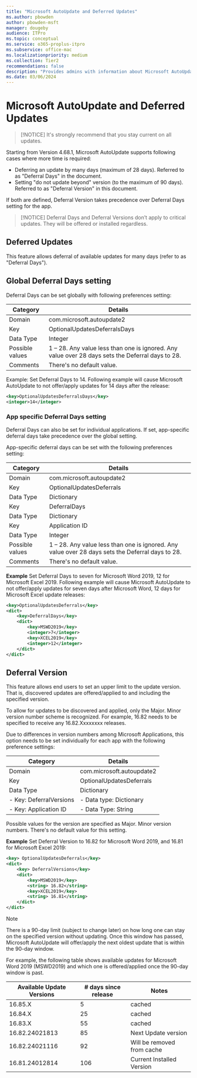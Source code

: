 ```yaml
---
title: "Microsoft AutoUpdate and Deferred Updates"
ms.author: pbowden
author: pbowden-msft
manager: dougeby
audience: ITPro
ms.topic: conceptual
ms.service: o365-proplus-itpro
ms.subservice: office-mac
ms.localizationpriority: medium
ms.collection: Tier2
recommendations: false
description: "Provides admins with information about Microsoft AutoUpdate's deferred updates feature, including how to set deferral days and versions for individual applications."
ms.date: 03/06/2024
---
```


# Microsoft AutoUpdate and Deferred Updates

> [!NOTICE]
> It's strongly recommend that you stay current on all updates.

Starting from Version 4.68.1, Microsoft AutoUpdate supports following cases where more time is required:
- Deferring an update by many days (maximum of 28 days). Referred to as "Deferral Days" in the document.
- Setting "do not update beyond" version (to the maximum of 90 days). Referred to as "Deferral Version" in this document.

If both are defined, Deferral Version takes precedence over Deferral Days setting for the app.

> [!NOTICE]
> Deferral Days and Deferral Versions don’t apply to critical updates. They will be offered or installed regardless.

## Deferred Updates

This feature allows deferral of available updates for many days (refer to as "Deferral Days").

## Global Deferral Days setting

Deferral Days can be set globally with following preferences setting:

| Category | Details |
| -------- | ------- |
| Domain   | com.microsoft.autoupdate2 |
| Key      | OptionalUpdatesDeferralsDays |
| Data Type| Integer |
| Possible values | 1 – 28. Any value less than one is ignored. Any value over 28 days sets the Deferral days to 28. |
| Comments | There's no default value. |

Example: Set Deferral Days to 14. Following example will cause Microsoft AutoUpdate to not offer/apply updates for 14 days after the release:

```xml
<key>OptionalUpdatesDeferralsDays</key>
<integer>14</integer>
```

### App specific Deferral Days setting

Deferral Days can also be set for individual applications. If set, app-specific deferral days take precedence over the global setting.

App-specific deferral days can be set with the following preferences setting:

| Category  | Details               |
|-----------|-----------------------|
| Domain    | com.microsoft.autoupdate2 |
| Key       | OptionalUpdatesDeferrals |
| Data Type | Dictionary            |
| Key       | DeferralDays          |
| Data Type | Dictionary            |
| Key       | Application ID        |
| Data Type | Integer               |
| Possible values | 1 – 28. Any value less than one is ignored. Any value over 28 days sets the Deferral days to 28. |
| Comments        | There's no default value.                                                                          |

**Example** 
Set Deferral Days to seven for Microsoft Word 2019, 12 for Microsoft Excel 2019. Following example will cause Microsoft AutoUpdate to not offer/apply updates for seven days after Microsoft Word, 12 days for Microsoft Excel update releases:

```xml
<key>OptionalUpdatesDeferrals</key>
<dict>
    <key>DeferralDays</key>
    <dict>
        <key>MSWD2019</key>
        <integer>7</integer>
        <key>XCEL2019</key>
        <integer>12</integer>
    </dict>
</dict>
```

## Deferral Version

This feature allows end users to set an upper limit to the update version. That is, discovered updates are offered/applied to and including the specified version.

To allow for updates to be discovered and applied, only the Major. Minor version number scheme is recognized. For example, 16.82 needs to be specified to receive any 16.82.Xxxxxxxx releases.

Due to differences in version numbers among Microsoft Applications, this option needs to be set individually for each app with the following preference settings:

| Category | Details |
| -------- | ------- |
| Domain   | com.microsoft.autoupdate2 |
| Key      | OptionalUpdatesDeferrals |
| Data Type| Dictionary |
| - Key: DeferralVersions | - Data type: Dictionary |
| - Key: Application ID   | - Data Type: String |

Possible values for the version are specified as Major. Minor version numbers. There's no default value for this setting.

**Example**
Set Deferral Version to 16.82 for Microsoft Word 2019, and 16.81 for Microsoft Excel 2019:

```xml
<key> OptionalUpdatesDeferrals</key>
<dict>
    <key> DeferralVersions</key>
    <dict>
        <key>MSWD2019</key>
        <string> 16.82</string>
        <key>XCEL2019</key>
        <string> 16.81</string>
    </dict>
</dict>
```

> [!NOTE]
> There is a 90-day limit (subject to change later) on how long one can stay on the specified version without updating. Once this window has passed, Microsoft AutoUpdate will offer/apply the next oldest update that is within the 90-day window.

For example, the following table shows available updates for Microsoft Word 2019 (MSWD2019) and which one is offered/applied once the 90-day window is past.

| Available Update Versions | # days since release | Notes                        |
|---------------------------|----------------------|------------------------------|
| 16.85.X                   | 5                    | cached                       |
| 16.84.X                   | 25                   | cached                       |
| 16.83.X                   | 55                   | cached                       |
| 16.82.24021813            | 85                   | Next Update version          |
| 16.82.24021116            | 92                   | Will be removed from cache   |
| 16.81.24012814            | 106                  | Current Installed Version    |
